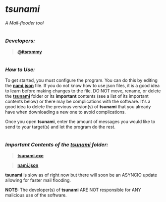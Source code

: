 # _**tsunami**_

*A Mail-flooder tool*

#

### _**Developers:**_

> **[@itsrxmmy](https://www.github.com/itsrxmmy/)**

#

### _**How to Use:**_

To get started, you must configure the program. You can do this by editing the **[nami.json](https://github.com/itsrxmmy/tsunami/tree/main/tsunami/nami.json)** file. If you do not know how to use json files, it is a good idea to learn before making changes to the file. DO NOT move, rename, or delete the **[tsunami](https://github.com/itsrxmmy/tsunami/tree/main/tsunami)** folder or its **important** contents (see a list of its important contents below) or there may be complications with the software. It's a good idea to delete the previous version(s) of **tsunami** that you already have when downloading a new one to avoid complications.

Once you open **tsunami**, enter the amount of messages you would like to send to your target(s) and let the program do the rest.

#


### _**Important Contents of the [tsunami](https://github.com/itsrxmmy/tsunami/tree/main/tsunami) folder:**_

> **[tsunami.exe](https://github.com/itsrxmmy/tsunami/tree/main/tsunami/tsunami.exe)**

> **[nami.json](https://github.com/itsrxmmy/tsunami/tree/main/tsunami/nami.json)**


**tsunami** is slow as of right now but there will soon be an ASYNCIO update allowing for faster mail flooding. 

**NOTE:** The developer(s) of **tsunami** ARE NOT responsible for ANY malicious use of the software.



